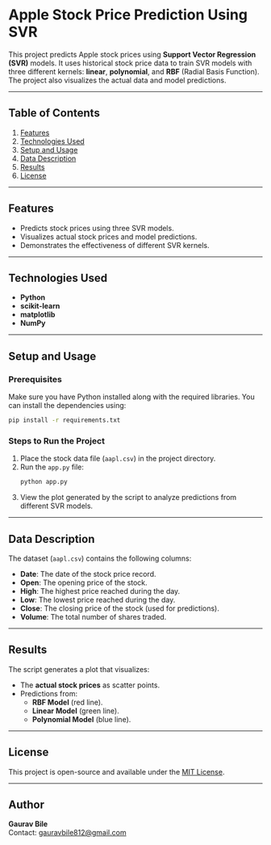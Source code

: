 # Apple Stock Price Prediction Using SVR  

This project predicts Apple stock prices using **Support Vector Regression (SVR)** models. It uses historical stock price data to train SVR models with three different kernels: **linear**, **polynomial**, and **RBF** (Radial Basis Function). The project also visualizes the actual data and model predictions.

---

## Table of Contents
1. [Features](#features)
2. [Technologies Used](#technologies-used)
3. [Setup and Usage](#setup-and-usage)
4. [Data Description](#data-description)
5. [Results](#results)
6. [License](#license)

---

## Features  
- Predicts stock prices using three SVR models.  
- Visualizes actual stock prices and model predictions.  
- Demonstrates the effectiveness of different SVR kernels.

---

## Technologies Used  
- **Python**  
- **scikit-learn**  
- **matplotlib**  
- **NumPy**  

---

## Setup and Usage  

### Prerequisites  
Make sure you have Python installed along with the required libraries. You can install the dependencies using:  
```bash
pip install -r requirements.txt
```  

### Steps to Run the Project  
1. Place the stock data file (`aapl.csv`) in the project directory.  
2. Run the `app.py` file:  
   ```bash
   python app.py
   ```  
3. View the plot generated by the script to analyze predictions from different SVR models.

---

## Data Description  
The dataset (`aapl.csv`) contains the following columns:  
- **Date**: The date of the stock price record.  
- **Open**: The opening price of the stock.  
- **High**: The highest price reached during the day.  
- **Low**: The lowest price reached during the day.  
- **Close**: The closing price of the stock (used for predictions).  
- **Volume**: The total number of shares traded.

---

## Results  
The script generates a plot that visualizes:  
- The **actual stock prices** as scatter points.  
- Predictions from:  
  - **RBF Model** (red line).  
  - **Linear Model** (green line).  
  - **Polynomial Model** (blue line).

---

## License  
This project is open-source and available under the [MIT License](LICENSE).

---

## Author  
**Gaurav Bile**  
Contact: gauravbile812@gmail.com
